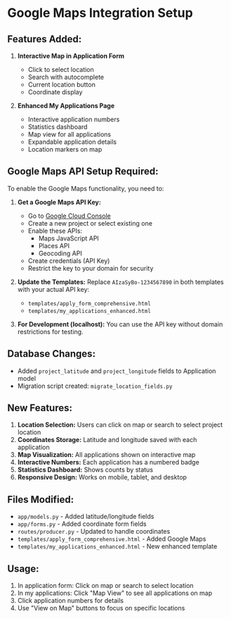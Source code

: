 # Google Maps Integration Setup

## Features Added:
1. **Interactive Map in Application Form**
   - Click to select location
   - Search with autocomplete
   - Current location button
   - Coordinate display

2. **Enhanced My Applications Page**
   - Interactive application numbers
   - Statistics dashboard
   - Map view for all applications
   - Expandable application details
   - Location markers on map

## Google Maps API Setup Required:

To enable the Google Maps functionality, you need to:

1. **Get a Google Maps API Key:**
   - Go to [Google Cloud Console](https://console.cloud.google.com/)
   - Create a new project or select existing one
   - Enable these APIs:
     - Maps JavaScript API
     - Places API
     - Geocoding API
   - Create credentials (API Key)
   - Restrict the key to your domain for security

2. **Update the Templates:**
   Replace `AIzaSyBo-1234567890` in both templates with your actual API key:
   - `templates/apply_form_comprehensive.html`
   - `templates/my_applications_enhanced.html`

3. **For Development (localhost):**
   You can use the API key without domain restrictions for testing.

## Database Changes:
- Added `project_latitude` and `project_longitude` fields to Application model
- Migration script created: `migrate_location_fields.py`

## New Features:
1. **Location Selection:** Users can click on map or search to select project location
2. **Coordinates Storage:** Latitude and longitude saved with each application
3. **Map Visualization:** All applications shown on interactive map
4. **Interactive Numbers:** Each application has a numbered badge
5. **Statistics Dashboard:** Shows counts by status
6. **Responsive Design:** Works on mobile, tablet, and desktop

## Files Modified:
- `app/models.py` - Added latitude/longitude fields
- `app/forms.py` - Added coordinate form fields
- `routes/producer.py` - Updated to handle coordinates
- `templates/apply_form_comprehensive.html` - Added Google Maps
- `templates/my_applications_enhanced.html` - New enhanced template

## Usage:
1. In application form: Click on map or search to select location
2. In my applications: Click "Map View" to see all applications on map
3. Click application numbers for details
4. Use "View on Map" buttons to focus on specific locations

